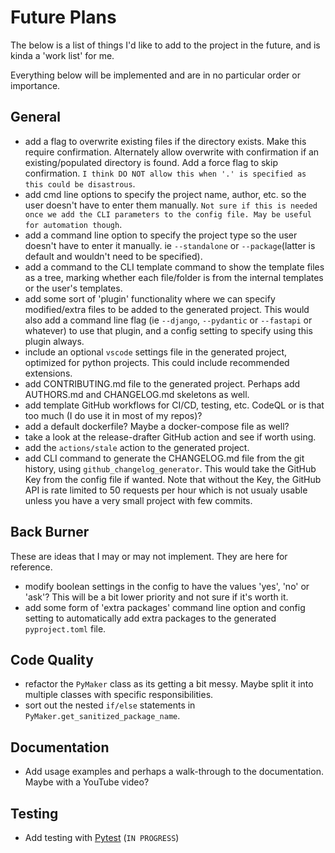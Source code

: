 # Future Plans

The below is a list of things I'd like to add to the project in the future, and
is kinda a 'work list' for me.

Everything below will be implemented and are in no particular order or
importance.

## General

- add a flag to overwrite existing files if the directory exists. Make this
  require confirmation. Alternately allow overwrite with confirmation if an
  existing/populated directory is found. Add a force flag to skip confirmation.
  `I think DO NOT allow this when '.' is specified as this could be disastrous`.
- add cmd line options to specify the project name, author, etc. so the user
  doesn't have to enter them manually. `Not sure if this is needed once we add
  the CLI parameters to the config file. May be useful for automation though`.
- add a command line option to specify the project type so the user doesn't have
  to enter it manually. ie `--standalone` or `--package`(latter is default and
  wouldn't need to be specified).
- add a command to the CLI template command to show the template files as a
  tree, marking whether each file/folder is from the internal templates or the
  user's templates.
- add some sort of 'plugin' functionality where we can specify modified/extra
  files to be added to the generated project. This would also add a command line
  flag (ie `--django`, `--pydantic` or `--fastapi` or whatever) to use that
  plugin, and a config setting to specify using this plugin always.
- include an optional `vscode` settings file in the generated project, optimized
  for python projects. This could include recommended extensions.
- add CONTRIBUTING.md file to the generated project.
  Perhaps add AUTHORS.md and CHANGELOG.md skeletons as well.
- add template GitHub workflows for CI/CD, testing, etc. CodeQL or is that too
  much (I do use it in most of my repos)?
- add a default dockerfile? Maybe a docker-compose file as well?
- take a look at the release-drafter GitHub action and see if worth using.
- add the `actions/stale` action to the generated project.
- add CLI command to generate the CHANGELOG.md file from the git history, using
  `github_changelog_generator`. This would take the GitHub Key from the config
  file if wanted. Note that without the Key, the GitHub API is rate limited to
  50 requests per hour which is not usualy usable unless you have a very small
  project with few commits.

## Back Burner

These are ideas that I may or may not implement. They are here for reference.

- modify boolean settings in the config to have the values 'yes', 'no' or 'ask'?
  This will be a bit lower priority and not sure if it's worth it.
- add some form of 'extra packages' command line option and config setting to
  automatically add extra packages to the generated `pyproject.toml` file.

## Code Quality

- refactor the `PyMaker` class as its getting a bit messy. Maybe split it into
  multiple classes with specific responsibilities.
- sort out the nested `if/else` statements in
  `PyMaker.get_sanitized_package_name`.

## Documentation

- Add usage examples and perhaps a walk-through to the documentation. Maybe
  with a YouTube video?

## Testing

- Add testing with [Pytest](https://pytest.org) (`IN PROGRESS`)
